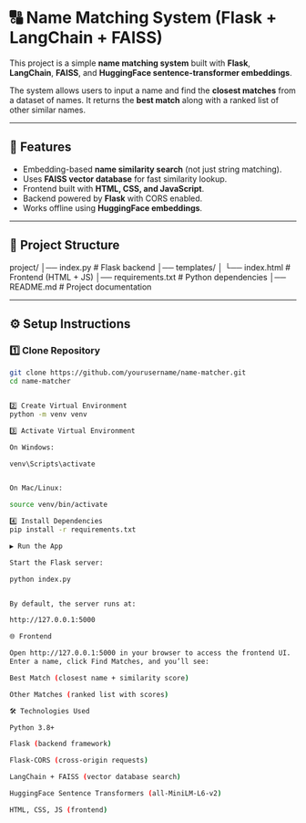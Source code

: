 # 🔠 Name Matching System (Flask + LangChain + FAISS)

This project is a simple **name matching system** built with **Flask**, **LangChain**, **FAISS**, and **HuggingFace sentence-transformer embeddings**.  

The system allows users to input a name and find the **closest matches** from a dataset of names. It returns the **best match** along with a ranked list of other similar names.

---

## 🚀 Features
- Embedding-based **name similarity search** (not just string matching).
- Uses **FAISS vector database** for fast similarity lookup.
- Frontend built with **HTML, CSS, and JavaScript**.
- Backend powered by **Flask** with CORS enabled.
- Works offline using **HuggingFace embeddings**.

---

## 📂 Project Structure
  project/
  │── index.py # Flask backend
  │── templates/
  │ └── index.html # Frontend (HTML + JS)
  │── requirements.txt # Python dependencies
  │── README.md # Project documentation

  
---

## ⚙️ Setup Instructions

### 1️⃣ Clone Repository
```bash
git clone https://github.com/yourusername/name-matcher.git
cd name-matcher


2️⃣ Create Virtual Environment
python -m venv venv

3️⃣ Activate Virtual Environment

On Windows:

venv\Scripts\activate


On Mac/Linux:

source venv/bin/activate

4️⃣ Install Dependencies
pip install -r requirements.txt

▶️ Run the App

Start the Flask server:

python index.py


By default, the server runs at:

http://127.0.0.1:5000

🌐 Frontend

Open http://127.0.0.1:5000 in your browser to access the frontend UI.
Enter a name, click Find Matches, and you’ll see:

Best Match (closest name + similarity score)

Other Matches (ranked list with scores)

🛠️ Technologies Used

Python 3.8+

Flask (backend framework)

Flask-CORS (cross-origin requests)

LangChain + FAISS (vector database search)

HuggingFace Sentence Transformers (all-MiniLM-L6-v2)

HTML, CSS, JS (frontend)

